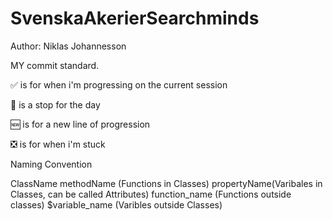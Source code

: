 # SvenskaAkerierSearchminds
Author: Niklas Johannesson


MY commit standard.

:white_check_mark: is for when i'm progressing on the current session

:red_circle: is a stop for the day

:new: is for a new line of progression

:negative_squared_cross_mark: is for when i'm stuck


Naming Convention

ClassName
methodName (Functions in Classes)
propertyName(Varibales in Classes, can be called Attributes)
function_name (Functions outside classes)
$variable_name (Varibles outside Classes)